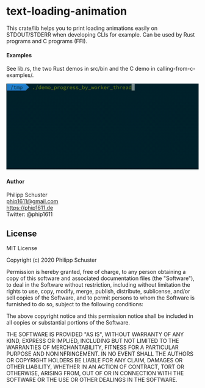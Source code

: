 # text-loading-animation

This crate/lib helps you to print loading animations easily on STDOUT/STDERR when developing CLIs for example.
Can be used by Rust programs and C programs (FFI).

#### Examples
See lib.rs, the two Rust demos in src/bin and the C demo in calling-from-c-examples/.
 

![animated demonstration](lib-text-loading-animation-demo.gif)
 
#### Author
Philipp Schuster \
phip1611@gmail.com \
https://phip1611.de \
Twitter: @phip1611
 
 
## License
MIT License
 
Copyright (c) 2020 Philipp Schuster
 
Permission is hereby granted, free of charge, to any person obtaining a copy
of this software and associated documentation files (the "Software"), to deal
in the Software without restriction, including without limitation the rights
to use, copy, modify, merge, publish, distribute, sublicense, and/or sell
copies of the Software, and to permit persons to whom the Software is
furnished to do so, subject to the following conditions:
 
The above copyright notice and this permission notice shall be included in all
copies or substantial portions of the Software.
 
THE SOFTWARE IS PROVIDED "AS IS", WITHOUT WARRANTY OF ANY KIND, EXPRESS OR IMPLIED, INCLUDING BUT NOT LIMITED TO THE WARRANTIES OF MERCHANTABILITY,
FITNESS FOR A PARTICULAR PURPOSE AND NONINFRINGEMENT. IN NO EVENT SHALL THE
AUTHORS OR COPYRIGHT HOLDERS BE LIABLE FOR ANY CLAIM, DAMAGES OR OTHER
LIABILITY, WHETHER IN AN ACTION OF CONTRACT, TORT OR OTHERWISE, ARISING FROM,
OUT OF OR IN CONNECTION WITH THE SOFTWARE OR THE USE OR OTHER DEALINGS IN THE
SOFTWARE.